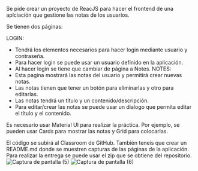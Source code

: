 Se pide crear un proyecto de ReacJS para hacer el frontend de una aplciación que gestione las notas de los usuarios.

Se tienen dos páginas:

LOGIN: 
- Tendrá los elementos necesarios para hacer login mediante usuario y contraseña.
- Para hacer login se puede usar un usuario definido en la aplicación.
- Al hacer login se tiene que cambiar de página a Notes.
NOTES: 
- Esta pagina mostrará las notas del usuario y permitirá crear nuevas notas. 
- Las notas tienen que tener un botón para eliminarlas y otro para editarlas.
- Las notas tendrá un título y un contenido/descripción.
- Para editar/crear las notas se puede usar un dialogo que permita editar el título y el contenido.

Es necesario usar Material UI para realizar la práctica.
Por ejemplo, se pueden usar Cards para mostrar las notas y Grid para colocarlas.

El código se subirá al Classroom de GitHub.
También teneis que crear un README.md donde se muestren capturas de las páginas de la aplicación.
Para realizar la entrega se puede usar el zip que se obtiene del repositorio.
![Captura de pantalla (5)](https://user-images.githubusercontent.com/55236745/160240643-68f217b9-7199-42c9-a59e-3118e71d2c0d.png)
![Captura de pantalla (6)](https://user-images.githubusercontent.com/55236745/160240651-dcff1eaa-2aaf-4461-845e-8451c4b4c41c.png)
